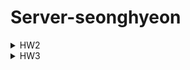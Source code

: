 # Server-seonghyeon
<details>
<summary>HW2</summary>
  
## [CREATE]
<img width="245" alt="add1" src="https://github.com/2nd-PARD-SERVER-PART/Server-seonghyeon/assets/141024382/34d14093-342f-4506-83ff-0ddfee861a7a">
<img width="259" alt="add2" src="https://github.com/2nd-PARD-SERVER-PART/Server-seonghyeon/assets/141024382/6a4e91a0-584f-4a12-84ad-5867caae01a5">
<img width="258" alt="add3" src="https://github.com/2nd-PARD-SERVER-PART/Server-seonghyeon/assets/141024382/cb1949ba-e258-4b51-8fd0-fb4e03cc7652">

## [FINDONE]
<img width="286" alt="findOne1" src="https://github.com/2nd-PARD-SERVER-PART/Server-seonghyeon/assets/141024382/578a15df-640b-4d40-92f4-2035add80fb7">
<img width="301" alt="findOne2" src="https://github.com/2nd-PARD-SERVER-PART/Server-seonghyeon/assets/141024382/c96ba3a7-1e5a-4936-a025-c00bcbddb1ac">
<img width="294" alt="findOne3" src="https://github.com/2nd-PARD-SERVER-PART/Server-seonghyeon/assets/141024382/d3243a58-2c6d-4226-8784-567302d4a850">

## [FINDALL]
<img width="290" alt="findAll" src="https://github.com/2nd-PARD-SERVER-PART/Server-seonghyeon/assets/141024382/bf672faa-ea51-495d-82ae-95ee46582ab8">

## [UPDATE]
<img width="287" alt="update1" src="https://github.com/2nd-PARD-SERVER-PART/Server-seonghyeon/assets/141024382/8cb1f804-ed7c-4971-b164-eb904f328525">
<img width="293" alt="update2" src="https://github.com/2nd-PARD-SERVER-PART/Server-seonghyeon/assets/141024382/34273830-909d-4656-8577-4260f14d84e0">

## [DELETE]
<img width="277" alt="delete1" src="https://github.com/2nd-PARD-SERVER-PART/Server-seonghyeon/assets/141024382/6eaa9bec-9463-48d5-8458-5f8eb9c93f43">
<img width="278" alt="delete2" src="https://github.com/2nd-PARD-SERVER-PART/Server-seonghyeon/assets/141024382/37cb3156-1665-419c-b824-d5221a138e0c">
</details>

<details>
<summary>HW3</summary>
  
## [CREATE]
<img width="245" alt="add1" src="https://github.com/2nd-PARD-SERVER-PART/Server-seonghyeon/assets/141024382/60094a67-1fd5-4fd5-93d0-680dffc60e03">
<img width="240" alt="add2" src="https://github.com/2nd-PARD-SERVER-PART/Server-seonghyeon/assets/141024382/1b9237c2-9524-49b9-873f-bf19be322c3e">
<img width="320" alt="add3" src="https://github.com/2nd-PARD-SERVER-PART/Server-seonghyeon/assets/141024382/37fef52d-0f97-4861-80ef-8cea7fb47820">
<img width="288" alt="add4" src="https://github.com/2nd-PARD-SERVER-PART/Server-seonghyeon/assets/141024382/0b54382d-aaf5-41bd-8f78-e83a662765dc">

## [FINDONE]
<img width="334" alt="findOne1" src="https://github.com/2nd-PARD-SERVER-PART/Server-seonghyeon/assets/141024382/177b0263-508b-4669-a46a-2459849ea9bf">

## [FINDALL]
<img width="356" alt="findAll" src="https://github.com/2nd-PARD-SERVER-PART/Server-seonghyeon/assets/141024382/87dd7265-f7a2-4324-8936-018ef7a61dd3">

## [UPDATE]
<img width="331" alt="update1" src="https://github.com/2nd-PARD-SERVER-PART/Server-seonghyeon/assets/141024382/637feee9-42be-4c2c-923c-98959523517f">

## [DELETE]
<img width="290" alt="delete1" src="https://github.com/2nd-PARD-SERVER-PART/Server-seonghyeon/assets/141024382/e996c03c-625e-43ea-9666-5f3e9eb97240">

</details>

